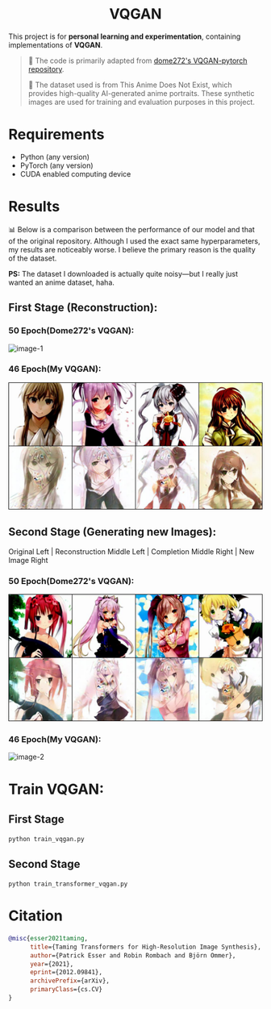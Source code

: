 <h1 align="center">
  <b>VQGAN</b><br>
</h1>




This project is for **personal learning and experimentation**, containing implementations of **VQGAN**.

> 🔗 The code is primarily adapted from [dome272's VQGAN-pytorch repository](https://github.com/dome272/VQGAN-pytorch).
>
> 🎨 The dataset used is from This Anime Does Not Exist, which provides high-quality AI-generated anime portraits. These synthetic images are used for training and evaluation purposes in this project.




# Requirements

- Python (any version)
- PyTorch (any version)
- CUDA enabled computing device

# Results

📊 Below is a comparison between the performance of our model and that of the original repository. Although I used the exact same hyperparameters, my results are noticeably worse. I believe the primary reason is the quality of the dataset.

**PS:** The dataset I downloaded is actually quite noisy—but I really just wanted an anime dataset, haha.

## First Stage (Reconstruction):

### 50 Epoch(Dome272's VQGAN):
![image-1](Figs/1.png)

### 46 Epoch(My VQGAN):
![image-2](Figs/2.png)

## Second Stage (Generating new Images):

Original Left | Reconstruction Middle Left | Completion Middle Right | New Image Right

### 50 Epoch(Dome272's VQGAN):

![image-1](Figs/3.png)

### 46 Epoch(My VQGAN):
![image-2](Figs/4.png)




# Train VQGAN:

## First Stage

```python train_vqgan.py```

## Second Stage

```python train_transformer_vqgan.py```




# Citation

```bibtex
@misc{esser2021taming,
      title={Taming Transformers for High-Resolution Image Synthesis}, 
      author={Patrick Esser and Robin Rombach and Björn Ommer},
      year={2021},
      eprint={2012.09841},
      archivePrefix={arXiv},
      primaryClass={cs.CV}
}
```


